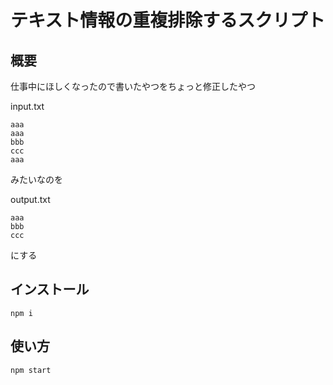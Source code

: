 # テキスト情報の重複排除するスクリプト

## 概要

仕事中にほしくなったので書いたやつをちょっと修正したやつ

input.txt

```
aaa
aaa
bbb
ccc
aaa

```

みたいなのを

output.txt

```
aaa
bbb
ccc
```

にする

## インストール

```
npm i
```

## 使い方

```
npm start
```
